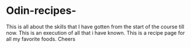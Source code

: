 # Odin-recipes-
This is all about the skills that I have gotten from the start of the course till now. 
This is an execution of all that i have known.
This is a recipe page for all my favorite foods. Cheers
